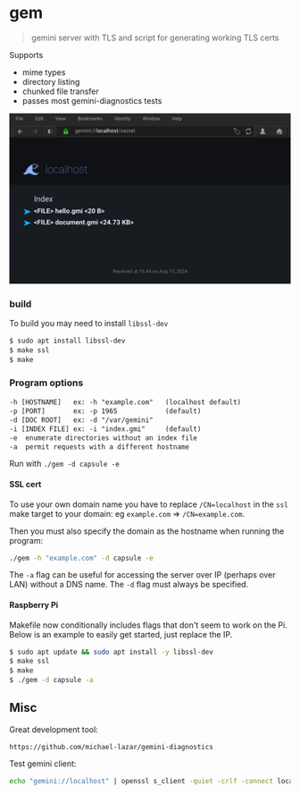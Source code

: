 # gem

> gemini server with TLS and script for generating working TLS certs

Supports 
- mime types
- directory listing
- chunked file transfer
- passes most gemini-diagnostics tests

![Directory listing as seen in Lagrange](.gitea/lagrange.png)

### build
To build you may need to install `libssl-dev`

```sh
$ sudo apt install libssl-dev
$ make ssl
$ make
```
### Program options
```
-h [HOSTNAME]   ex: -h "example.com"   (localhost default)
-p [PORT]       ex: -p 1965            (default)
-d [DOC ROOT]   ex: -d "/var/gemini"
-i [INDEX FILE] ex: -i "index.gmi"     (default)
-e  enumerate directories without an index file
-a  permit requests with a different hostname
```

Run with `./gem -d capsule -e`

#### SSL cert
To use your own domain name you have to replace `/CN=localhost` in the `ssl` make target to your domain: eg `example.com` => `/CN=example.com`.

Then you must also specify the domain as the hostname when running the program:
```sh
./gem -h "example.com" -d capsule -e
```

The `-a` flag can be useful for accessing the server over IP (perhaps over LAN) without a DNS name. The `-d` flag must always be specified.

#### Raspberry Pi
Makefile now conditionally includes flags that don't seem to work on the Pi. Below is an example to easily get started, just replace the IP.
```sh
$ sudo apt update && sudo apt install -y libssl-dev
$ make ssl
$ make
$ ./gem -d capsule -a
```

## Misc

Great development tool:
```
https://github.com/michael-lazar/gemini-diagnostics
```

Test gemini client:
```sh
echo "gemini://localhost" | openssl s_client -quiet -crlf -connect localhost:1965
```